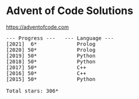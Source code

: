 # Advent of Code Solutions

https://adventofcode.com

<pre>
--- Progress ---   --- Language ---
[2021]  6*             Prolog
[2020] 50*             Prolog
[2019] 50*             Python
[2018] 50*             Python
[2017] 50*             C++
[2016] 50*             C++
[2015] 50*             Python

Total stars: 306*
</pre>
